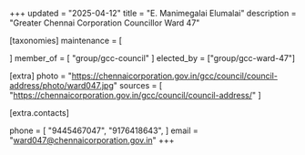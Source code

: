 +++
updated = "2025-04-12"
title = "E. Manimegalai Elumalai"
description = "Greater Chennai Corporation Councillor Ward 47"

[taxonomies]
maintenance = [

]
member_of = [
    "group/gcc-council"
]
elected_by = ["group/gcc-ward-47"]

[extra]
photo = "https://chennaicorporation.gov.in/gcc/council/council-address/photo/ward047.jpg"
sources = [
    "https://chennaicorporation.gov.in/gcc/council/council-address/"
]

[extra.contacts]

phone = [
    "9445467047",
    "9176418643",
    ]
email = "ward047@chennaicorporation.gov.in"
+++